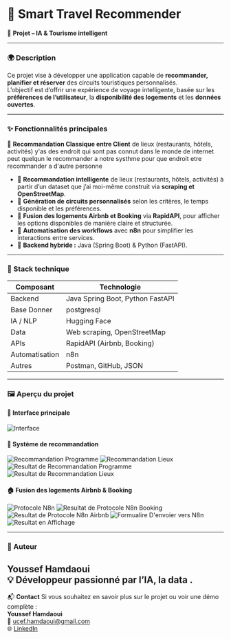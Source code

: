 # 🧠 Smart Travel Recommender  
🚀 **Projet  – IA & Tourisme intelligent**

---

### 🌍 Description
Ce projet vise à développer une application capable de **recommander, planifier et réserver** des circuits touristiques personnalisés.  
L’objectif est d’offrir une expérience de voyage intelligente, basée sur les **préférences de l’utilisateur**, la **disponibilité des logements** et les **données ouvertes**.

---

### ✨ Fonctionnalités principales
🔹 **Recommandation Classique entre Client** de lieux (restaurants, hôtels, activités) y'as des endroit qui sont pas connut dans le monde de internet peut quelqun le recommander a notre systhme pour que endroit etre recommander a d'autre personne 
- 🔹 **Recommandation intelligente** de lieux (restaurants, hôtels, activités) à partir d’un dataset que j’ai moi-même construit via **scraping et OpenStreetMap**.  
- 🔹 **Génération de circuits personnalisés** selon les critères, le temps disponible et les préférences.  
- 🔹 **Fusion des logements Airbnb et Booking** via **RapidAPI**, pour afficher les options disponibles de manière claire et structurée.  
- 🔹 **Automatisation des workflows** avec **n8n** pour simplifier les interactions entre services.  
- 🔹 **Backend hybride :** Java (Spring Boot) & Python (FastAPI).  

---

### 🧰 Stack technique
| Composant | Technologie |
|------------|-------------|
| Backend | Java Spring Boot, Python FastAPI |
|Base Donner| postgresql|
| IA / NLP | Hugging Face |
| Data | Web scraping, OpenStreetMap |
| APIs | RapidAPI (Airbnb, Booking) |
| Automatisation | n8n |
| Autres | Postman, GitHub, JSON |

---

### 🖼️ Aperçu du projet
  

#### 🧭 Interface principale
![Interface](https://github.com/Fessouy-dev/Guide_Voyage/blob/d655200ee947a94694d8e691f83cdcfc8bb3adbb/Acceuil.png)

#### 🧩 Système de recommandation
![Recommandation Programme ](https://github.com/Fessouy-dev/Guide_Voyage/blob/0fbdbfa3488a95fc059b91a490c1227adb8c91c7/Reco.jpeg)
![Recommandation Lieux ](https://github.com/Fessouy-dev/Guide_Voyage/blob/0fbdbfa3488a95fc059b91a490c1227adb8c91c7/recol.jpeg)
![Resultat de Recommandation Programme](https://github.com/Fessouy-dev/Guide_Voyage/blob/0fbdbfa3488a95fc059b91a490c1227adb8c91c7/REsultat%20Prog.jpeg)
![Resultat de Recommandation Lieux ](https://github.com/Fessouy-dev/Guide_Voyage/blob/0fbdbfa3488a95fc059b91a490c1227adb8c91c7/resL.jpeg)



#### 🏠 Fusion des logements Airbnb & Booking
![Protocole N8n](https://github.com/Fessouy-dev/Guide_Voyage/blob/0fbdbfa3488a95fc059b91a490c1227adb8c91c7/Protocole.png)
![ Resultat de Protocole N8n Booking](https://github.com/Fessouy-dev/Guide_Voyage/blob/0a44b5e9c4243384efb76a4e0ebc4ef0af8d2b51/test.png)
![ Resultat de Protocole N8n Airbnb](https://github.com/Fessouy-dev/Guide_Voyage/blob/0a44b5e9c4243384efb76a4e0ebc4ef0af8d2b51/vid%202.png)
![ Formualire D'envoier vers N8n ](https://github.com/Fessouy-dev/Guide_Voyage/blob/0a44b5e9c4243384efb76a4e0ebc4ef0af8d2b51/Formulaire.png)
![ Resultat en Affichage ](https://github.com/Fessouy-dev/Guide_Voyage/blob/0a44b5e9c4243384efb76a4e0ebc4ef0af8d2b51/Resultat.png)



---

### 👤 Auteur
**Youssef Hamdaoui**  
💡 Développeur passionné par l’IA, la data .  
---
📬 **Contact**
Si vous souhaitez en savoir plus sur le projet ou voir une démo complète :  
**Youssef Hamdaoui**  
📧 ucef.hamdaoui@gmail.com  
🌐 [LinkedIn](https://www.linkedin.com/in/youssef-hamdaoui/)

